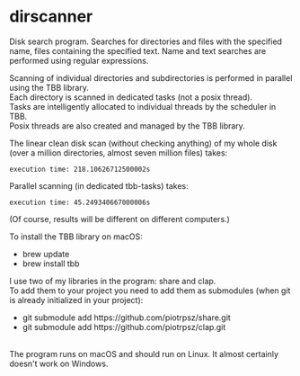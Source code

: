 # dirscanner
Disk search program. Searches for directories and files with the specified name,
files containing the specified text. Name and text searches are performed using regular expressions.<br>

Scanning of individual directories and subdirectories is performed in parallel using the TBB library.<br>
Each directory is scanned in dedicated tasks (not a posix thread).<br>
Tasks are intelligently allocated to individual threads by the scheduler in TBB.<br>
Posix threads are also created and managed by the TBB library.<br>

The linear clean disk scan (without checking anything) of my whole disk <br>
(over a million directories, almost seven million files) takes:
```
execution time: 218.10626712500002s
```
Parallel scanning (in dedicated tbb-tasks) takes:
```
execution time: 45.249340667000006s
```
(Of course, results will be different on different computers.)

To install the TBB library on macOS: 
<ul>
    <li>brew update</li>
    <li>brew install tbb</li>
</ul>

I use two of my libraries in the program: share and clap.<br>
To add them to your project you need to add them as submodules (when git is already initialized in your project):
<ul>
    <li>git submodule add https://github.com/piotrpsz/share.git</li>
    <li>git submodule add https://github.com/piotrpsz/clap.git</li>
</ul>
<br>
The program runs on macOS and should run on Linux. It almost certainly doesn't work on Windows.

